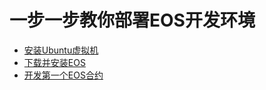 # 一步一步教你部署EOS开发环境

- [安装Ubuntu虚拟机](https://github.com/zhenggenwang/StepByStepInstallEOS/blob/master/Install%20Ubuntu.md)
- [下载并安装EOS](https://github.com/zhenggenwang/StepByStepInstallEOS/blob/master/Install%20EOS.md)
- [开发第一个EOS合约](https://github.com/zhenggenwang/StepByStepInstallEOS/blob/master/deploy%20EOS.md)
